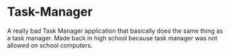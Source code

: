 # Task-Manager
A really bad Task Manager application that basically does the same thing as a task manager. Made back in high school because task manager was not allowed on school computers.
